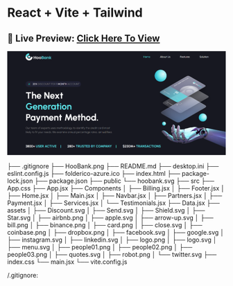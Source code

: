 # React + Vite + Tailwind
## 🔗 Live Preview: [Click Here To View](https://hoobank-reactapp.vercel.app/)
<img src="/HooBank.png" />

├── .gitignore
├── HooBank.png
├── README.md
├── desktop.ini
├── eslint.config.js
├── folderico-azure.ico
├── index.html
├── package-lock.json
├── package.json
├── public
    └── hoobank.svg
├── src
    ├── App.css
    ├── App.jsx
    ├── Components
    │   ├── Billing.jsx
    │   ├── Footer.jsx
    │   ├── Home.jsx
    │   ├── Main.jsx
    │   ├── Navbar.jsx
    │   ├── Partners.jsx
    │   ├── Payment.jsx
    │   ├── Services.jsx
    │   └── Testimonials.jsx
    ├── Data.jsx
    ├── assets
    │   ├── Discount.svg
    │   ├── Send.svg
    │   ├── Shield.svg
    │   ├── Star.svg
    │   ├── airbnb.png
    │   ├── apple.svg
    │   ├── arrow-up.svg
    │   ├── bill.png
    │   ├── binance.png
    │   ├── card.png
    │   ├── close.svg
    │   ├── coinbase.png
    │   ├── dropbox.png
    │   ├── facebook.svg
    │   ├── google.svg
    │   ├── instagram.svg
    │   ├── linkedin.svg
    │   ├── logo.png
    │   ├── logo.svg
    │   ├── menu.svg
    │   ├── people01.png
    │   ├── people02.png
    │   ├── people03.png
    │   ├── quotes.svg
    │   ├── robot.png
    │   └── twitter.svg
    ├── index.css
    └── main.jsx
└── vite.config.js


/.gitignore:
